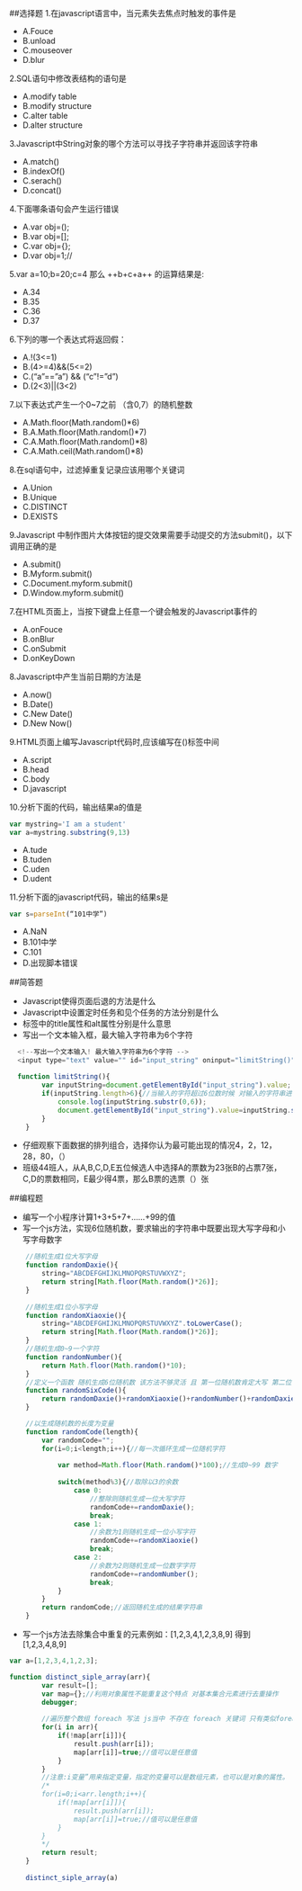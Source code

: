 ##选择题
1.在javascript语言中，当元素失去焦点时触发的事件是
* A.Fouce 
* B.unload 
* C.mouseover 
* D.blur

2.SQL语句中修改表结构的语句是
* A.modify table 
* B.modify structure 
* C.alter table 
* D.alter structure

3.Javascript中String对象的哪个方法可以寻找子字符串并返回该字符串
* A.match() 
* B.indexOf() 
* C.serach() 
* D.concat()

4.下面哪条语句会产生运行错误
* A.var obj=();  
* B.var obj=[];  
* C.var obj={};  
* D.var obj=1;//


5.var a=10;b=20;c=4 那么 ++b+c+a++ 的运算结果是:
* A.34
* B.35
* C.36
* D.37

6.下列的哪一个表达式将返回假：
* A.!(3<=1)
* B.(4>=4)&&(5<=2)
* C.(“a”==”a”) && (“c”!=”d”)
* D.(2<3)||(3<2)

7.以下表达式产生一个0~7之前 （含0,7）的随机整数
* A.Math.floor(Math.random()*6)
* B.A.Math.floor(Math.random()*7)
* C.A.Math.floor(Math.random()*8)
* C.A.Math.ceil(Math.random()*8)

8.在sql语句中，过滤掉重复记录应该用哪个关键词
* A.Union
* B.Unique
* C.DISTINCT
* D.EXISTS


9.Javascript 中制作图片大体按钮的提交效果需要手动提交的方法submit()，以下调用正确的是
* A.submit()
* B.Myform.submit()
* C.Document.myform.submit()
* D.Window.myform.submit()

7.在HTML页面上，当按下键盘上任意一个键会触发的Javascript事件的
* A.onFouce
* B.onBlur
* C.onSubmit
* D.onKeyDown

8.Javascript中产生当前日期的方法是
* A.now()
* B.Date()
* C.New Date()
* D.New Now()

9.HTML页面上编写Javascript代码时,应该编写在()标签中间
* A.script
* B.head
* C.body
* D.javascript

10.分析下面的代码，输出结果a的值是

```javascript
var mystring='I am a student'
var a=mystring.substring(9,13)
```

* A.tude 
* B.tuden 
* C.uden 
* D.udent

11.分析下面的javascript代码，输出的结果s是

```javascript
var s=parseInt(“101中学”)
```
* A.NaN 
* B.101中学 
* C.101 
* D.出现脚本错误

##简答题
* Javascript使得页面后退的方法是什么
* Javascript中设置定时任务和见个任务的方法分别是什么
* <img>标签中的title属性和alt属性分别是什么意思
* 写出一个文本输入框，最大输入字符串为6个字符

```javascript
  <!--写出一个文本输入! 最大输入字符串为6个字符 -->
  <input type="text" value="" id="input_string" oninput="limitString()" maxlength="6" />
  
  function limitString(){
		var inputString=document.getElementById("input_string").value;
		if(inputString.length>6){//当输入的字符超过6位数时候 对输入的字符串进行截取，并且赋值到该input标签内
			console.log(inputString.substr(0,6));
			document.getElementById("input_string").value=inputString.substr(0,6);
		}
	}
```
* 仔细观察下面数据的排列组合，选择你认为最可能出现的情况4，2，12，28，80，（）
* 班级44班人，从A,B,C,D,E五位候选人中选择A的票数为23张B的占票7张，C,D的票数相同，E最少得4票，那么B票的选票（）张

##编程题
* 编写一个小程序计算1+3+5+7+……+99的值
* 写一个js方法，实现6位随机数，要求输出的字符串中既要出现大写字母和小写字母数字

```javascript
	//随机生成1位大写字母
	function randomDaxie(){
		string="ABCDEFGHIJKLMNOPQRSTUVWXYZ";
		return string[Math.floor(Math.random()*26)];
	}
	
	//随机生成1位小写字母
	function randomXiaoxie(){
		string="ABCDEFGHIJKLMNOPQRSTUVWXYZ".toLowerCase();
		return string[Math.floor(Math.random()*26)];
	}
	//随机生成0~9一个字符
	function randomNumber(){
		return Math.floor(Math.random()*10);	
	}
	//定义一个函数 随机生成6位随机数 该方法不够灵活 且 第一位随机数肯定大写 第二位 小写 第三位是数字
	function randomSixCode(){
		return randomDaxie()+randomXiaoxie()+randomNumber()+randomDaxie()+randomXiaoxie()+randomNumber();
	}

	//以生成随机数的长度为变量
	function randomCode(length){
		var randomCode="";
		for(i=0;i<length;i++){//每一次循环生成一位随机字符
			
			var method=Math.floor(Math.random()*100);//生成0~99 数字
			
			switch(method%3){//取除以3的余数
				case 0: 
					//整除则随机生成一位大写字符
					randomCode+=randomDaxie();
					break;
				case 1:
					//余数为1则随机生成一位小写字符
					randomCode+=randomXiaoxie()
					break;
				case 2:
					//余数为2则随机生成一位数字字符
					randomCode+=randomNumber();
					break;
			}
		}
		return randomCode;//返回随机生成的结果字符串
	}
```


* 写一个js方法去除集合中重复的元素例如：[1,2,3,4,1,2,3,8,9] 得到[1,2,3,4,8,9]
```javascript
var a=[1,2,3,4,1,2,3];

function distinct_siple_array(arr){
		var result=[];
		var map={};//利用对象属性不能重复这个特点 对基本集合元素进行去重操作
		debugger;
		
		//遍历整个数组 foreach 写法 js当中 不存在 foreach 关键词 只有类似foreach的写法
		for(i in arr){
			if(!map[arr[i]]){
				result.push(arr[i]);
				map[arr[i]]=true;//值可以是任意值
			}
		}
		//注意:i变量”用来指定变量，指定的变量可以是数组元素，也可以是对象的属性。
		/*
		for(i=0;i<arr.length;i++){
			if(!map[arr[i]]){
				result.push(arr[i]);
				map[arr[i]]=true;//值可以是任意值
			}
		}
		*/
		return result;
	}
	
	distinct_siple_array(a)
```
